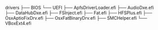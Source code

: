 drivers
├── BIOS
└── UEFI
    ├── ApfsDriverLoader.efi
    ├── AudioDxe.efi
    ├── DataHubDxe.efi
    ├── FSInject.efi
    ├── Fat.efi
    ├── HFSPlus.efi
    ├── OsxAptioFixDrv.efi
    ├── OsxFatBinaryDrv.efi
    ├── SMCHelper.efi
    └── VBoxExt4.efi